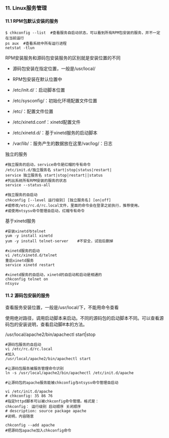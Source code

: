 #### 

### 11. Linux服务管理

#### 11.1 RPM包默认安装的服务

```shell
$ chkconfig --list	#查看服务自启动状态，可以看到所有RPM包安装的服务，并不一定在当前运行
ps aux	#查看系统中所有运行进程
netstat	-tlun
```

RPM安装服务和源码包安装服务的区别就是安装位置的不同

- 源码包安装在指定位置，一般是/usr/local/
- RPM包安装在默认位置中



- /etc/init.d/：启动脚本位置
- /etc/sysconfig/：初始化环境配置文件位置
- /etc/：配置文件位置
- /etc/xinetd.conf：xinetd配置文件
- /etc/xinetd.d/：基于xinetd服务的启动脚本
- /var/lib/：服务产生的数据放在这里/var/log/：日志

独立的服务

```shell
#独立服务的启动，service命令是红帽的专有命令
/etc/init.d/独立服务名 start|stop|status|restart|
service 独立服务名 start|stop|restart||status
#列出系统所有RPM安装的服务的状态
service --status-all

#独立服务的自启动
chkconfig [--level 运行级别] [独立服务名] [on|off]
#或修改/etc/rc.d/rc.local文件，里面的命令会在登录之前执行，推荐使用。
#或使用ntsysv命令管理自启动，红帽专有命令
```

基于xinetd服务

```shell
#安装xinetd与telnet
yum -y install xinetd
yum -y install telnet-server	#不安全，试验后删掉

#xinetd服务的启动
vi /etc/xinetd.d/telnet
重启xinetd服务
service xinetd restart

#xinetd服务的自启动，xinetd的自启动和启动是相通的
chkconfig telnet on
ntsysv
```



#### 11.2 源码包安装的服务

查看服务安装位置，一般是/usr/local/下，不能用命令查看

使用绝对路径，调用启动脚本来启动。不同的源码包的启动脚本不同。可以查看源码包的安装说明，查看启动脚#本的方法。

/usr/local/apache2/bin/apachectl start|stop

```shell
#源码包服务的自启动
vi /etc/rc.d/rc.local
#加入
/usr/local/apache2/bin/apachectl start

#让源码包服务被服务管理命令识别
ln -s /usr/local/apache2/bin/apachectl /etc/init.d/apache

#让源码包的apache服务能被chkconfig与ntsysv命令管理自启动

vi /etc/init.d/apache
# chkconfig: 35 86 76
#指定httpd脚本可以被chkconfig命令管理。格式是：
chkconfig： 运行级别 启动顺序 关闭顺序
# description: source package apache
#说明，内容随意

chkconfig --add apache
#把源码包apache加入chkconfig命令
```

### 